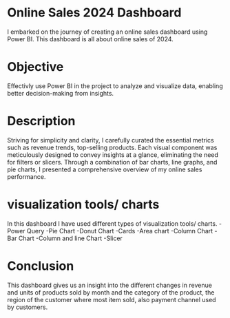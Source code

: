 # Online Sales 2024 Dashboard 
I embarked on the journey of creating an online sales dashboard using Power BI. 
This dashboard is all about online sales of 2024.

# Objective 
Effectivly use Power BI in the project to analyze and visualize data, enabling better decision-making from insights.

# Description 
Striving for simplicity and clarity, I carefully curated the essential metrics such as revenue trends, top-selling products. Each visual component was meticulously designed to convey insights at a glance, eliminating the need for filters or slicers. Through a combination of bar charts, line graphs, and pie charts, I presented a comprehensive overview of my online sales performance.


# visualization tools/ charts
In this dashboard I have used different types of visualization tools/ charts.
-Power Query
-Pie Chart 
-Donut Chart 
-Cards 
-Area chart 
-Column Chart 
-Bar Chart 
-Column and line Chart 
-Slicer 

# Conclusion
This dashboard gives us an insight into the different changes in revenue and units of products sold by month and the category of the product, the region of the customer where most item sold, also payment channel used by customers.




